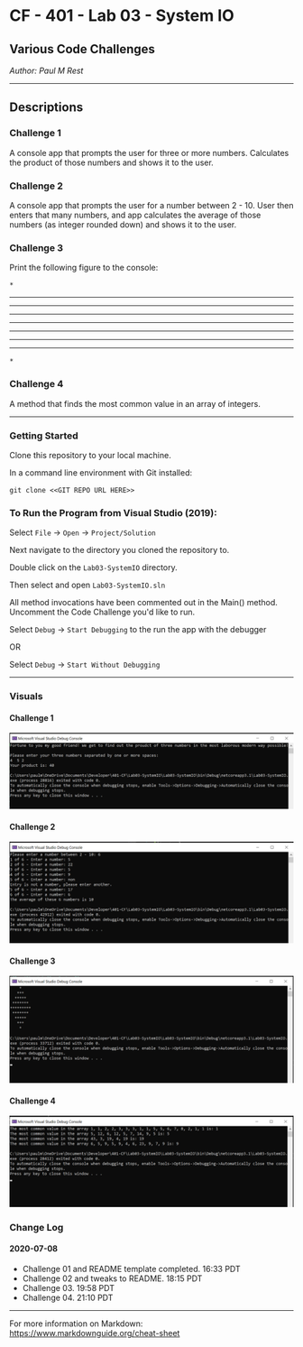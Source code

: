 # CF - 401 - Lab 03 - System IO

## Various Code Challenges

*Author: Paul M Rest*

----

## Descriptions

### Challenge 1
A console app that prompts the user for three or more numbers. Calculates the product
of those numbers and shows it to the user.

### Challenge 2
A console app that prompts the user for a number between 2 - 10. User then enters that many numbers, and app calculates the average of those numbers (as integer rounded down) and shows it to the user.

### Challenge 3
Print the following figure to the console:

    *
   ***
  *****
 *******
*********
 *******
  *****
   ***
    *

### Challenge 4
A method that finds the most common value in an array of integers.

---

### Getting Started
Clone this repository to your local machine.

In a command line environment with Git installed:

```
git clone <<GIT REPO URL HERE>>
```

### To Run the Program from Visual Studio (2019):
Select ```File``` -> ```Open``` -> ```Project/Solution```

Next navigate to the directory you cloned the repository to.

Double click on the ```Lab03-SystemIO``` directory.

Then select and open ```Lab03-SystemIO.sln```

All method invocations have been commented out in the Main() method. Uncomment the Code Challenge you'd like to run.

Select ```Debug``` -> ```Start Debugging``` to the run the app with the debugger

OR

Select ```Debug``` -> ```Start Without Debugging```

---

### Visuals

#### Challenge 1
![Challenge 1 Sample Output](images/Challenge01-SampleOutput.png)

#### Challenge 2
![Challenge 2 Sample Output](images/Challenge02-SampleOutput.png)

#### Challenge 3
![Challenge 3 Sample Output](images/Challenge03-SampleOutput.png)

#### Challenge 4
![Challenge 4 Sample Output](images/Challenge04-SampleOutput.png)

### Change Log

#### 2020-07-08
- Challenge 01 and README template completed. 16:33 PDT
- Challenge 02 and tweaks to README. 18:15 PDT
- Challenge 03. 19:58 PDT
- Challenge 04. 21:10 PDT


------------------------------
For more information on Markdown: https://www.markdownguide.org/cheat-sheet